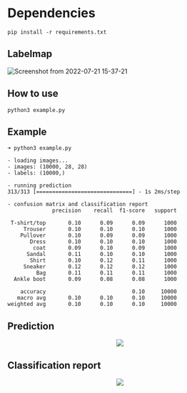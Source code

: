 # Dependencies
```
pip install -r requirements.txt
```

## Labelmap
![Screenshot from 2022-07-21 15-37-21](https://user-images.githubusercontent.com/35694200/180310785-ea4514b7-7dee-4c8d-8ad6-e58298bb685c.png)

## How to use
```
python3 example.py
```

## Example
```
➜ python3 example.py                    

- loading images...
- images: (10000, 28, 28)
- labels: (10000,)

- running prediction
313/313 [==============================] - 1s 2ms/step

- confusion matrix and classification report
              precision    recall  f1-score   support

 T-shirt/top       0.10      0.09      0.09      1000
     Trouser       0.10      0.10      0.10      1000
    Pullover       0.10      0.09      0.09      1000
       Dress       0.10      0.10      0.10      1000
        coat       0.09      0.10      0.09      1000
      Sandal       0.11      0.10      0.10      1000
       Shirt       0.10      0.12      0.11      1000
     Sneaker       0.12      0.12      0.12      1000
         Bag       0.11      0.11      0.11      1000
  Ankle boot       0.09      0.08      0.08      1000

    accuracy                           0.10     10000
   macro avg       0.10      0.10      0.10     10000
weighted avg       0.10      0.10      0.10     10000
```

## Prediction
<p align="center">
  <img src="https://user-images.githubusercontent.com/35694200/180327482-830e945c-08e3-417c-ab7e-53e2628d0508.png" />
</p>

## Classification report
<p align="center">
  <img src="https://user-images.githubusercontent.com/35694200/180327491-e3abfb12-f3b4-4e7e-b92c-28e924dd83b1.png" />
</p>
